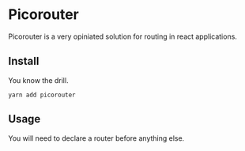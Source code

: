 # Picorouter

Picorouter is a very opiniated solution for routing in react applications.

## Install

You know the drill.

```shell
yarn add picorouter
```

## Usage

You will need to declare a router before anything else.
